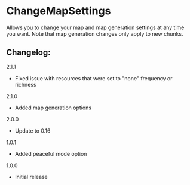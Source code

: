 # ChangeMapSettings

Allows you to change your map and map generation settings at any time you want. Note that map generation changes only apply to new chunks.

## Changelog:

2.1.1

* Fixed issue with resources that were set to "none" frequency or richness

2.1.0

* Added map generation options

2.0.0

* Update to 0.16

1.0.1

* Added peaceful mode option

1.0.0

* Initial release
